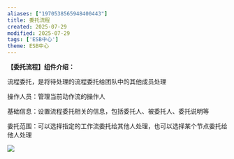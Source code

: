 ```yaml
---
aliases: ["1970538565948400443"]
title: 委托流程
created: 2025-07-29
modified: 2025-07-29
tags: ['ESB中心']
theme: ESB中心
---
```


**【委托流程】组件介绍：**

流程委托，是将待处理的流程委托给团队中的其他成员处理

操作人员：管理当前动作流的操作人

基础信息：设置流程委托相关的信息，包括委托人、被委托人、委托说明等

委托范围：可以选择指定的工作流委托给其他人处理，也可以选择某个节点委托给他人处理

![](https://myhelpdoc.oss-cn-heyuan.aliyuncs.com/mdimages/aa68c1498635f4e8084fd8e31e1ee81b.jpg)